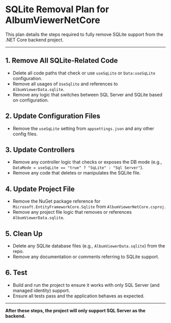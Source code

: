 # SQLite Removal Plan for AlbumViewerNetCore

This plan details the steps required to fully remove SQLite support from the .NET Core backend project.

---

## 1. Remove All SQLite-Related Code

- Delete all code paths that check or use `useSqLite` or `Data:useSqLite` configuration.
- Remove all usages of `UseSqlite` and references to `AlbumViewerData.sqlite`.
- Remove any logic that switches between SQL Server and SQLite based on configuration.

## 2. Update Configuration Files

- Remove the `useSqLite` setting from `appsettings.json` and any other config files.

## 3. Update Controllers

- Remove any controller logic that checks or exposes the DB mode (e.g., `DataMode = useSqLite == "true" ? "SqLite" : "Sql Server"`).
- Remove any code that deletes or manipulates the SQLite file.

## 4. Update Project File

- Remove the NuGet package reference for `Microsoft.EntityFrameworkCore.Sqlite` from `AlbumViewerNetCore.csproj`.
- Remove any project file logic that removes or references `AlbumViewerData.sqlite`.

## 5. Clean Up

- Delete any SQLite database files (e.g., `AlbumViewerData.sqlite`) from the repo.
- Remove any documentation or comments referring to SQLite support.

## 6. Test

- Build and run the project to ensure it works with only SQL Server (and managed identity) support.
- Ensure all tests pass and the application behaves as expected.

---

**After these steps, the project will only support SQL Server as the backend.**
